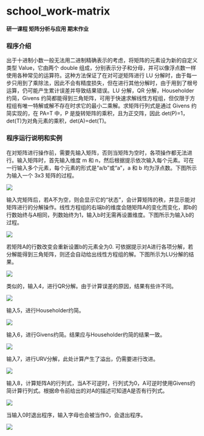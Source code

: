 # school_work-matrix

**研一课程 矩阵分析与应用 期末作业**

### 程序介绍

出于十进制小数一般无法用二进制精确表示的考虑，将矩阵的元素设为新的自定义类型 Value，它由两个 double 组成，分别表示分子和分母，并可以像浮点数一样使用各种常见的运算符。这种方法保证了在对可逆矩阵进行 LU 分解时，由于每一步只用到了乘除法，因此不会有精度损失，但在进行其他分解时，由于用到了根号运算，仍可能产生累计误差并导致结果错误。LU 分解，QR 分解，Householder 约简，Givens 约简都能得到三角矩阵，可用于快速求解线性方程组，但仅限于方程组有唯一特解或解不存在时求它的最小二乘解。求矩阵行列式是通过 Givens 约简实现的，在 PA=T 中，P 是旋转矩阵的乘积，且为正交阵，因此 det(P)=1，det(T)为对角元素的乘积，det(A)=det(T)。

### 程序运行说明和实例

在对矩阵进行操作前，需要先输入矩阵，否则当矩阵为空时，各项操作都无法进行。输入矩阵时，首先输入维度 m 和 n，然后根据提示依次输入每个元素。可在一行输入多个元素，每个元素的形式是“a/b”或“a”，a 和 b 均为浮点数。下图所示为输入一个 3x3 矩阵的过程。

![](.\images\1-image.png)

输入完矩阵后，若A不为空，则会显示它的“状态”，会计算矩阵的秩，并显示能对矩阵进行的分解操作。线性方程组的右端b的维度会随矩阵A的变化而变化，即b的行数始终与A相同，列数始终为1，输入b时无需再设置维度。下图所示为输入b的过程。

![](.\images\2-image.png)

若矩阵A的行数改变会重新设置b的元素全为0. 可依据提示对A进行各项分解，若分解能得到三角矩阵，则还会自动给出线性方程组的解。下图所示为LU分解的结果。

![](.\images\3-image.png)

类似的，输入4，进行QR分解。由于计算误差的原因，结果有些许不同。

![](.\images\4-image.png)

输入5，进行Householder约简。

![](.\images\5-image.png)

输入6，进行Givens约简。结果应与Householder约简的结果一致。

![](.\images\6-image.png)

输入7，进行URV分解，此处计算产生了溢出，仍需要进行改进。

![](.\images\7-image.png)

输入8，计算矩阵A的行列式，当A不可逆时，行列式为0，A可逆时使用Givens约简计算行列式。根据命令前给出的对A的描述可知道A是否有行列式。

![](.\images\8-image.png)

当输入0时退出程序，输入字母也会被当作0，会退出程序。

![](.\images\9-image.png)
